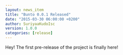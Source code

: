 ```yaml
---
layout: news_item
title: "Bunto 0.0.1 Released"
date: "2015-03-30 06:00:00 +0200"
author: SuriyaaKudoIsc
version: 1.0.0
categories: [release]
---
```


Hey! The first pre-release of the project is finally here!
